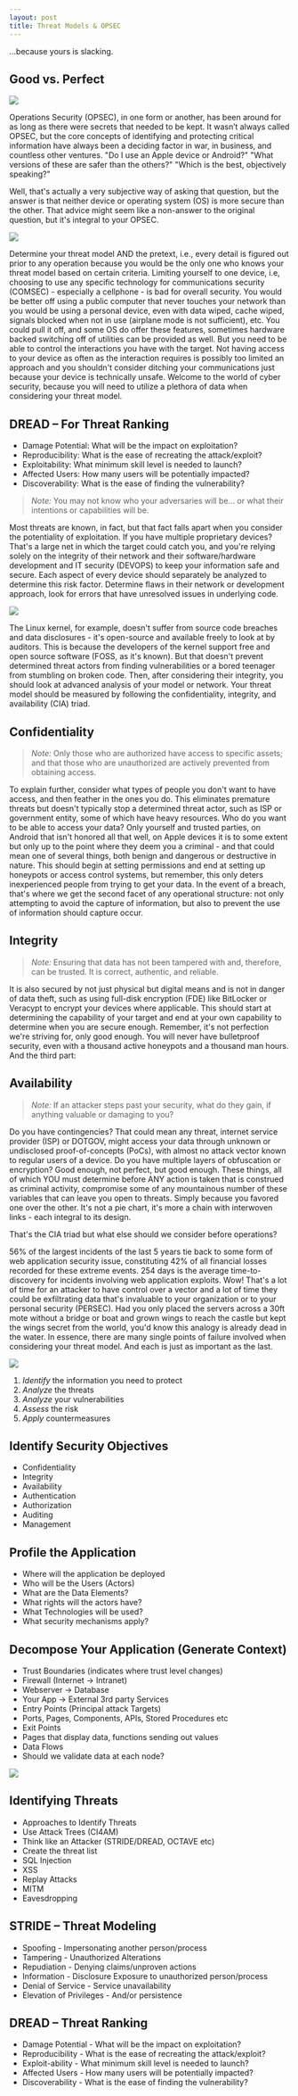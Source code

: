 ```yaml
---
layout: post
title: Threat Models & OPSEC
---
```


...because yours is slacking.

## Good vs. Perfect

![](/images/opsec_662x436.jpg)

Operations Security (OPSEC), in one form or another, has been around for as long as there were secrets that needed to be kept. It wasn’t always called OPSEC, but the core concepts of identifying and protecting critical information have always been a deciding factor in war, in business, and countless other ventures. "Do I use an Apple device or Android?" "What versions of these are safer than the others?" "Which is the best, objectively speaking?"

Well, that's actually a very subjective way of asking that question, but the answer is that neither device or operating system (OS) is more secure than the other. That advice might seem like a non-answer to the original question, but it's integral to your OPSEC.

![](/images/opsec_700x389.jpg)

Determine your threat model AND the pretext, i.e., every detail is figured out prior to any operation because you would be the only one who knows your threat model based on certain criteria. Limiting yourself to one device, i.e, choosing to use any specific technology for communications security (COMSEC) - especially a cellphone - is bad for overall security. You would be better off using a public computer that never touches your network than you would be using a personal device, even with data wiped, cache wiped, signals blocked when not in use (airplane mode is not sufficient), etc. You could pull it off, and some OS do offer these features, sometimes hardware backed switching off of utilities can be provided as well. But you need to be able to control the interactions you have with the target. Not having access to your device as often as the interaction requires is possibly too limited an approach and you shouldn't consider ditching your communications just because your device is technically unsafe. Welcome to the world of cyber security, because you will need to utilize a plethora of data when considering your threat model.

## DREAD – For Threat Ranking

* Damage Potential: What will be the impact on exploitation?
* Reproducibility: What is the ease of recreating the attack/exploit?
* Exploitability: What minimum skill level is needed to launch?
* Affected Users: How many users will be potentially impacted?
* Discoverability: What is the ease of finding the vulnerability?

> *Note:* You may not know who your adversaries will be... or what their intentions or capabilities will be. 

Most threats are known, in fact, but that fact falls apart when you consider the potentiality of exploitation. If you have multiple proprietary devices? That's a large net in which the target could catch you, and you're relying solely on the integrity of their network and their software/hardware development and IT security (DEVOPS) to keep your information safe and secure. Each aspect of every device should separately be analyzed to determine this risk factor. Determine flaws in their network or development approach, look for errors that have unresolved issues in underlying code. 

![](/images/devops_962x590.png)

The Linux kernel, for example, doesn't suffer from source code breaches and data disclosures - it's open-source and available freely to look at by auditors. This is because the developers of the kernel support free and open source software (FOSS, as it's known). But that doesn't prevent determined threat actors from finding vulnerabilities or a bored teenager from stumbling on broken code. Then, after considering their integrity, you should look at advanced analysis of your model or network. Your threat model should be measured by following the confidentiality, integrity, and availability (CIA) triad. 

## Confidentiality

> *Note:* Only those who are authorized have access to specific assets; and that those who are unauthorized are actively prevented from obtaining access.

To explain further, consider what types of people you don't want to have access, and then feather in the ones you do. This eliminates premature threats but doesn't typically stop a determined threat actor, such as ISP or government entity, some of which have heavy resources. Who do you want to be able to access your data? Only yourself and trusted parties, on Android that isn't honored all that well, on Apple devices it is to some extent but only up to the point where they deem you a criminal - and that could mean one of several things, both benign and dangerous or destructive in nature. This should begin at setting permissions and end at setting up honeypots or access control systems, but remember, this only deters inexperienced people from trying to get your data. In the event of a breach, that's where we get the second facet of any operational structure: not only attempting to avoid the capture of information, but also to prevent the use of information should capture occur.

## Integrity

> *Note:* Ensuring that data has not been tampered with and, therefore, can be trusted. It is correct, authentic, and reliable. 

It is also secured by not just physical but digital means and is not in danger of data theft, such as using full-disk encryption (FDE) like BitLocker or Veracypt to encrypt your devices where applicable. This should start at determining the capability of your target and end at your own capability to determine when you are secure enough. Remember, it's not perfection we're striving for, only good enough. You will never have bulletproof security, even with a thousand active honeypots and a thousand man hours. And the third part:

## Availability

> *Note:* If an attacker steps past your security, what do they gain, if anything valuable or damaging to you?

Do you have contingencies? That could mean any threat, internet service provider (ISP) or DOTGOV, might access your data through unknown or undisclosed proof-of-concepts (PoCs), with almost no attack vector known to regular users of a device. Do you have multiple layers of obfuscation or encryption? Good enough, not perfect, but good enough. These things, all of which YOU must determine before ANY action is taken that is construed as criminal activity, compromise some of any mountainous number of these variables that can leave you open to threats. Simply because you favored one over the other. It's not a pie chart, it's more a chain with interwoven links - each integral to its design.

That's the CIA triad but what else should we consider before operations?

56% of the largest incidents of the last 5 years tie back to some form of web application security issue, constituting 42% of all financial losses recorded for these extreme events. 254 days is the average time-to-discovery for incidents involving web application exploits. Wow! That's a lot of time for an attacker to have control over a vector and a lot of time they could be exfiltrating data that's invaluable to your organization or to your personal security (PERSEC). Had you only placed the servers across a 30ft mote without a bridge or boat and grown wings to reach the castle but kept the wings secret from the world, you'd know this analogy is already dead in the water. In essence, there are many single points of failure involved when considering your threat model. And each is just as important as the last.

![](/images/opsec_process_768x1024.jpg)

1. *Identify* the information you need to protect
2. *Analyze* the threats
3. *Analyze* your vulnerabilities
4. *Assess* the risk
5. *Apply* countermeasures 

## Identify Security Objectives

* Confidentiality
* Integrity
* Availability
* Authentication
* Authorization
* Auditing
* Management

## Profile the Application

* Where will the application be deployed
* Who will be the Users (Actors)
* What are the Data Elements?
* What rights will the actors have?
* What Technologies will be used?
* What security mechanisms apply?

## Decompose Your Application (Generate Context)

* Trust Boundaries (indicates where trust level changes)
* Firewall (Internet -> Intranet)
* Webserver -> Database
* Your App -> External 3rd party Services
* Entry Points (Principal attack Targets)
* Ports, Pages, Components, APIs, Stored Procedures etc
* Exit Points
* Pages that display data, functions sending out values
* Data Flows
* Should we validate data at each node?

![](/images/parabola_1000x839.png)

## Identifying Threats

* Approaches to Identify Threats
* Use Attack Trees (CI4AM)
* Think like an Attacker (STRIDE/DREAD, OCTAVE etc)
* Create the threat list
* SQL Injection
* XSS
* Replay Attacks
* MITM
* Eavesdropping

## **STRIDE** – Threat Modeling

* Spoofing - Impersonating another person/process
* Tampering - Unauthorized Alterations
* Repudiation - Denying claims/unproven actions
* Information - Disclosure Exposure to unauthorized person/process
* Denial of Service - Service unavailability
* Elevation of Privileges - And/or persistence

## **DREAD** – Threat Ranking

* Damage Potential - What will be the impact on exploitation?
* Reproducibility - What is the ease of recreating the attack/exploit?
* Exploit-ability - What minimum skill level is needed to launch?
* Affected Users - How many users will be potentially impacted?
* Discoverability - What is the ease of finding the vulnerability?
